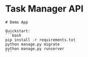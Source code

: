 # Task Manager API

    # Demo App

    Quickstart:
    ```bash
    pip install -r requirements.txt
    python manage.py migrate
    python manage.py runserver
    ```
